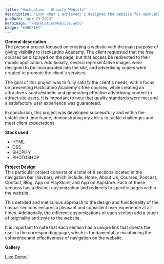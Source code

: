 ```yaml
---
title: "HackLatino - Shopify Website"
description: "Look what I achieved! I designed the website for HackLatino Academy using the Shopify CMS platform, meeting all the specifications requested by the client. It looks amazing!"
pubDate: "Apr 23 2023"
heroImage: "/HackLatinoWebsite.webp"
badge: "#SHOPIFY"
---
```


<b>General description</b>
<br>
The present project focused on creating a website with the main purpose of giving visibility to HackLatino Academy. The client requested that the free courses be displayed on the page, but that access be redirected to their mobile application. Additionally, several representative images were designed to be incorporated into the site, and advertising copies were created to promote the client's services.

The goal of this project was to fully satisfy the client's needs, with a focus on presenting HackLatino Academy's free courses, while creating an attractive visual aesthetic and generating effective advertising content to attract site users. It is important to note that quality standards were met and a satisfactory user experience was guaranteed.

In conclusion, this project was developed successfully and within the established time frame, demonstrating my ability to tackle challenges and meet client expectations.

<b>Stack used</b>
<ul>
<li>HTML</li>
<li>CSS</li>
<li>SHOPIFY</li>
<li>PHOTOSHOP</li>
</ul>

<b>Project Design</b>
<br>
This particular project consists of a total of 8 sections located in the navigation bar (navbar), which include: Home, About Us, Courses, Podcast, Contact, Blog, App on PlayStore, and App on Appstore. Each of these sections has a distinct customization and redirects to specific pages within the website.

This detailed and meticulous approach to the design and functionality of the navbar sections ensures a pleasant and consistent user experience at all times. Additionally, the different customizations of each section add a touch of originality and style to the website.

It is important to note that each section has a unique link that directs the user to the corresponding page, which is fundamental to maintaining the coherence and effectiveness of navigation on the website.

<b>Gallery</b>
<br>

<a href="https://www.hacklatino.com/">Live Demo!</a>